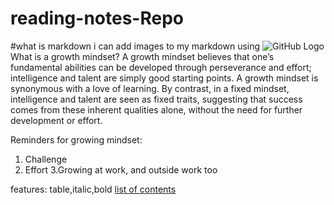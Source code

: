 # reading-notes-Repo
#what is markdown
i can add images to my markdown using
![GitHub Logo](/images/logo.png)
What is a growth mindset?
A growth mindset believes that one’s fundamental abilities can be developed through perseverance and effort; 
intelligence and talent are simply good starting points. A growth mindset is synonymous with a love of learning.
By contrast, in a fixed mindset, intelligence and talent are seen as fixed traits, suggesting that success
comes from these inherent qualities alone, without the need for further development or effort.

Reminders for growing mindset:
1. Challenge
2. Effort
3.Growing at work, and outside work too

features:
table,italic,bold
[list of contents](https://github.com/ownal-daboubi/reading-notes-Repo/blob/main/README.md)
